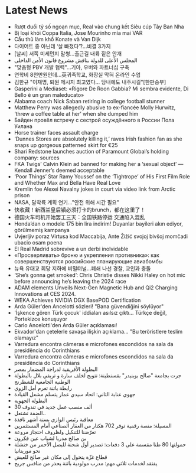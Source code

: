 # Latest News
-  Rượt đuổi tỷ số ngoạn mục, Real vào chung kết Siêu cúp Tây Ban Nha
-  Bị loại khỏi Coppa Italia, Jose Mourinho mỉa mai VAR
-  Cầu thủ làm khổ Konate và Van Dijk
-  다이어트 중 아닌데 ‘살 빠졌다’?…비결 3가지
-  [날씨] 서쪽 미세먼지 말썽…출근길 내륙 짙은 안개
-  المجلس الأعلى للدولة يناقش مشروع قانون الأمن الداخلي
-  "맞춤형 PBV 개발 협력"…기아, 우버와 파트너십 구축
-  연학비 8천만원인데…英귀족학교, 화장실 막혀 온라인 수업
-  김한규 "이재명, 퇴원 메시지 최고였다… 당내에도 내주시길"[한판승부]
-  Gasperini a Mediaset: «Rigore De Roon Gabbia? Mi sembra evidente, Di Bello è un gran maleducato»
-  Alabama coach Nick Saban retiring in college football stunner
-  Matthew Perry was allegedly abusive to ex-fiancée Molly Hurwitz, ‘threw a coffee table at her’ when she dumped him
-  Байден провёл встречу с сестрой осуждённого в России Пола Уилана
-  Horse trainer faces assault charge
-  ‘Dunnes Stores are absolutely killing it,’ raves Irish fashion fan as she snaps up gorgeous patterned skirt for €25
-  Shari Redstone launches auction of Paramount Global’s holding company: sources
-  FKA Twigs’ Calvin Klein ad banned for making her a ‘sexual object’ — Kendall Jenner’s deemed acceptable
-  ‘Poor Things’ Star Ramy Youssef on the ‘Tightrope’ of His First Film Role and Whether Max and Bella Have Real Love
-  Kremlin foe Alexei Navalny jokes in court via video link from Arctic prison
-  NASA, 달착륙 계획 연기…"안전 위해 시간 필요"
-  快收藏！新西兰皇后镇必须打卡的brunch，都在这里了！
-  德国火车司机开始罢工三天：全国铁路停运 交通陷入混乱
-  Honda’dan o modele 175 bin lira indirim! Duyanlar bayileri akın ediyor, görülmemiş kampanya
-  Uvjerljiv poraz Virtusa kod Maccabija, Ante Žižić svojoj bivšoj momčadi ubacio osam poena
-  El Real Madrid sobrevive a un derbi inolvidable
-  «Просверливать» броню и укрепления противника»: как совершенствуются российские планирующие авиабомбы
-  뉴욕 유대교 회당 지하에 비밀터널…폐쇄 나선 경찰, 교인과 충돌
-  ‘She’s gonna get smoked’: Chris Christie disses Nikki Haley on hot mic before announcing he’s leaving the 2024 race
-  ADAM elements Unveils Next-Gen Magnetic Hub and Qi2 Charging Innovations at CES 2024.
-  WEKA Achieves NVIDIA DGX BasePOD Certification
-  Arda Güler'den Ancelotti sözleri! "Bana güvendiğini söylüyor"
-  'İşkence gören Türk çocuk' iddiaları asılsız çıktı... Türkçe değil, Portekizce konuşuyor
-  Carlo Ancelotti'den Arda Güler açıklaması!
-  Ekvador'dan çetelerle savaşa ilişkin açıklama... "Bu teröristlere teslim olamayız"
-  Varredura encontra câmeras e microfones escondidos na sala da presidência do Corinthians
-  Varredura encontra câmeras e microfones escondidos na sala da presidência do Corinthians
-  البطولة الأفريقية لدراجة المضمار بمصر
-  جرت بجامعة "صالح بوبنيدر" بقسنطينة: تتويج لخلف سارة و تريفي بلال بالبطولة الوطنية الجامعية للشطرنج
-  رابطة باتنة تغرم أمل الزوي
-  جهوي عنابة الثاني: اتحاد سيدي عمار يتسلم مشعل القيادة
-  البطولة الجهوية
-  30 ألف منصب عمل جديد في تندوف
-  الضفة تشتعل..
-  معاقبة رئيس الوازي بستة أشهر نافذة
-  المسيلة: منصة رقمية توفر 702 هكتار من العقار الصناعي أمام المستثمرين
-  تعرّضنا للتنكيل ولظروف احتجاز مروعة
-  بن صالح مدربا لشباب عين فكرون
-  حمولتها 80 طنا مقسمة على 3 دفعات: تصدير أول شحنة للبصل الأحمر من خنشلة نحو موريتانيا
-  قطاع غزّة يتحول إلى مكان غير صالح للعيش
-  يفتقد لخدمات ثلاثي مهم: مدرب مولودية باتنة يحذر من منافس جريح

